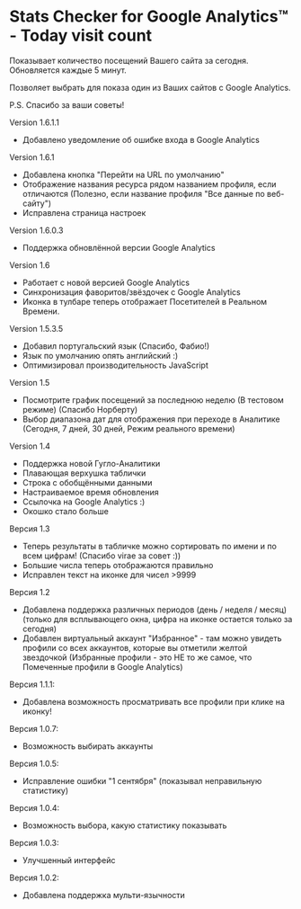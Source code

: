 Stats Checker for Google Analytics™ - Today visit count
=======================================================

Показывает количество посещений Вашего сайта за сегодня.
Обновляется каждые 5 минут.

Позволяет выбрать для показа один из Ваших сайтов с Google Analytics.

P.S. Спасибо за ваши советы!

Version 1.6.1.1
- Добавлено уведомление об ошибке ​входа в ​Google Analytics

Version 1.6.1
- Добавлена кнопка "Перейти на URL по умолчанию"
- Отображение названия ресурса рядом названием профиля, если отличаются (Полезно, если название профиля "Все данные по веб-сайту")
- Исправлена страница настроек

Version 1.6.0.3
- Поддержка обновлённой версии Google Analytics

Version 1.6
- Работает с новой версией Google Analytics
- Синхронизация фаворитов/звёздочек с Google Analytics 
- Иконка в тулбаре теперь отображает Посетителей в Реальном Времени.

Version 1.5.3.5
- Добавил португальский язык (Спасибо, Фабио!)
- Язык по умолчанию опять английский :)
- Оптимизировал производительность JavaScript

Version 1.5
- Посмотрите график посещений за последнюю неделю (В тестовом режиме) (Спасибо Норберту)
- Выбор диапазона дат для отображения при переходе в Аналитике (Сегодня, 7 дней, 30 дней, Режим реального времени)

Version 1.4
- Поддержка новой Гугло-Аналитики
- Плавающая верхушка таблички
- Строка с обобщёнными данными
- Настраиваемое время обновления
- Ссылочка на Google Analytics :)
- Окошко стало больше

Версия 1.3
- Теперь результаты в табличке можно сортировать по имени и по всем цифрам! (Спасибо virae за совет :))
- Большие числа теперь отображаются правильно
- Исправлен текст на иконке для чисел >9999 

Версия 1.2
- Добавлена поддержка различных периодов (день / неделя / месяц) (только для всплывающего окна, цифра на иконке остается только за сегодня)
- Добавлен виртуальный аккаунт "Избранное" - там можно увидеть профили со всех аккаунтов, которые вы отметили желтой звездочкой (Избранные профили - это НЕ то же самое, что Помеченные профили в Google Analytics)

Версия 1.1.1:
- Добавлена возможность просматривать все профили при клике на иконку!

Версия 1.0.7:
- Возможность выбирать аккаунты

Версия 1.0.5:
- Исправление ошибки "1 сентября" (показывал неправильную статистику)

Версия 1.0.4:
- Возможность выбора, какую статистику показывать

Версия 1.0.3:
- Улучшенный интерфейс

Версия 1.0.2:
- Добавлена поддержка мульти-язычности